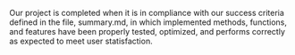 Our project is completed when it is in compliance with our success criteria defined in the file, summary.md, in which implemented methods, functions, and features have been properly tested, optimized, and performs correctly as expected to meet user statisfaction.
